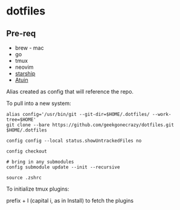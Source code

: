 # dotfiles

## Pre-req
* brew - mac
* go
* tmux
* neovim
* [starship](https://starship.rs)
* [Atuin](https://atuin.sh/)

Alias created as config that will reference the repo.

To pull into a new system:

```
alias config='/usr/bin/git --git-dir=$HOME/.dotfiles/ --work-tree=$HOME'
git clone --bare https://github.com/geekgonecrazy/dotfiles.git $HOME/.dotfiles

config config --local status.showUntrackedFiles no

config checkout

# bring in any submodules
config submodule update --init --recursive

source .zshrc
```

To initialize tmux plugins:

prefix + I (capital i, as in Install) to fetch the plugins
